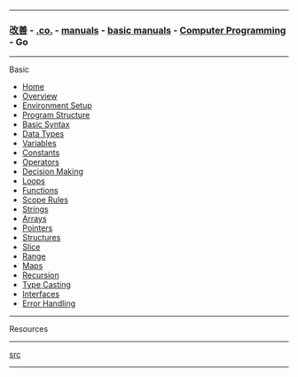 
---

### [改善](https://github.com/ttltrk/0C/blob/master/README.MD) - [.co.](https://github.com/ttltrk/PRG/blob/master/CODING.MD) - [manuals](https://github.com/ttltrk/PRG/blob/master/MAN.MD) - [basic manuals](https://github.com/ttltrk/PRG/blob/master/MANUALS.MD) - [Computer Programming](https://github.com/ttltrk/PRG/blob/master/C/DOC/CP/CP.MD) - Go

---

Basic

* <a href="https://github.com/ttltrk/PRG/blob/master/GO/BMGO/01/HOME.MD">Home</a>
* <a href="">Overview</a>
* <a href="">Environment Setup</a>
* <a href="">Program Structure</a>
* <a href="">Basic Syntax</a>
* <a href="">Data Types</a>
* <a href="">Variables</a>
* <a href="">Constants</a>
* <a href="">Operators</a>
* <a href="">Decision Making</a>
* <a href="">Loops</a>
* <a href="">Functions</a>
* <a href="">Scope Rules</a>
* <a href="">Strings</a>
* <a href="">Arrays</a>
* <a href="">Pointers</a>
* <a href="">Structures</a>
* <a href="">Slice</a>
* <a href="">Range</a>
* <a href="">Maps</a>
* <a href="">Recursion</a>
* <a href="">Type Casting</a>
* <a href="">Interfaces</a>
* <a href="">Error Handling</a>

---

Resources

---

[src](https://www.tutorialspoint.com/go/index.htm)

---
